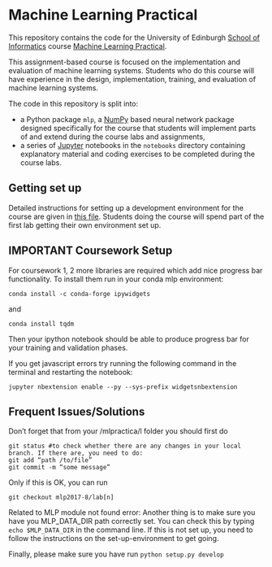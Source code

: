 # Machine Learning Practical

This repository contains the code for the University of Edinburgh [School of Informatics](http://www.inf.ed.ac.uk) course [Machine Learning Practical](http://www.inf.ed.ac.uk/teaching/courses/mlp/).

This assignment-based course is focused on the implementation and evaluation of machine learning systems. Students who do this course will have experience in the design, implementation, training, and evaluation of machine learning systems.

The code in this repository is split into:

  *  a Python package `mlp`, a [NumPy](http://www.numpy.org/) based neural network package designed specifically for the course that students will implement parts of and extend during the course labs and assignments,
  *  a series of [Jupyter](http://jupyter.org/) notebooks in the `notebooks` directory containing explanatory material and coding exercises to be completed during the course labs.

## Getting set up

Detailed instructions for setting up a development environment for the course are given in [this file](notes/environment-set-up.md). Students doing the course will spend part of the first lab getting their own environment set up.

## IMPORTANT Coursework Setup

For coursework 1, 2 more libraries are required which add nice progress bar functionality.
To install them run in your conda mlp environment:

```conda install -c conda-forge ipywidgets```

and

```conda install tqdm```

Then your ipython notebook should be able to produce progress bar for your training and validation phases.

If you get javascript errors try running the following command in the terminal and restarting the notebook:

```jupyter nbextension enable --py --sys-prefix widgetsnbextension```

## Frequent Issues/Solutions

Don’t forget that from your /mlpractica/l folder you should first do 
```
git status #to check whether there are any changes in your local branch. If there are, you need to do: 
git add “path /to/file”
git commit -m “some message”
```

Only if this is OK, you can run 
```
git checkout mlp2017-8/lab[n]
```
Related to MLP module not found error:
Another thing is to make sure you have you MLP_DATA_DIR path correctly set. You can check this by typing 
```echo $MLP_DATA_DIR```
in the command line. If this is not set up, you need to follow the instructions on the set-up-environment to get going. 

Finally, please make sure you have run 
```python setup.py develop```
